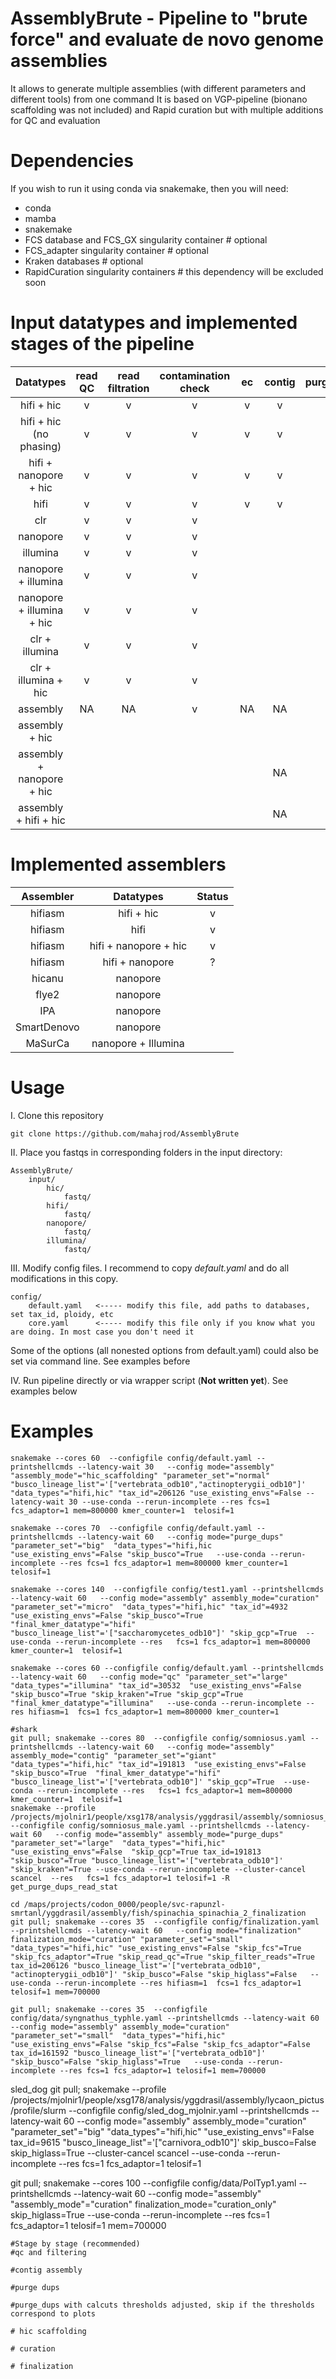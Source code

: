 # AssemblyBrute - Pipeline to "brute force" and evaluate de novo genome assemblies

It allows to generate multiple assemblies (with different parameters and different tools) from one command
It is based on VGP-pipeline (bionano scaffolding was not included) and Rapid curation but with multiple additions for QC and evaluation

# Dependencies

If you wish to run it using conda via snakemake, then you will need:
- conda
- mamba
- snakemake
- FCS database and FCS_GX singularity container      # optional
- FCS_adapter singularity container                  # optional
- Kraken databases                                   # optional
- RapidCuration singularity containers               # this dependency will be excluded soon

# Input datatypes and implemented stages of the pipeline

| Datatypes | read QC | read filtration | contamination check | ec | contig | purge_dups | hic qc | hic scaffolding | curation | gap_closing | qc |
|:---------:|:-------:|:---------------:|:-------------------:|:--:|:------:|:----------:|:------:|:---------------:|:--------:|:-----------:|:--:|
| hifi + hic | v | v | v | v | v | v | v | v | v |  | v |
| hifi + hic (no phasing) | v | v | v | v | v | v | v | v | v | v |
| hifi + nanopore + hic | v | v | v | v | v | v | v | v | v |  | v |
| hifi | v | v | v | v | v | v | NA | NA |  |  | v |
| clr | v | v | v |  |  |  | NA | NA |  |  | |
| nanopore | v | v | v |  |  |  | NA | NA |  |  |  |
| illumina | v | v | v |  |  |  | NA | NA |  |  |  |
| nanopore + illumina | v | v | v |  |  |  | NA | NA |  |  |  |
| nanopore + illumina + hic | v | v | v |  |  |  |  |  |  |  |  |
| clr + illumina | v | v | v |  |  |  | NA | NA |  |  |  |
| clr + illumina + hic | v | v | v |  |  |  |  |  |  |  |  |
| assembly | NA | NA | v | NA | NA | NA | NA | NA | NA | v | v |
| assembly + hic |  |  |  | |  |  |  |  |  |  |
| assembly + nanopore + hic |  |  |  |  | NA |  |  |  |  |  |
| assembly + hifi + hic |  |  |  |  | NA |  |  |  |  | v | v |

# Implemented assemblers
|  Assembler  |       Datatypes       | Status |
|:-----------:|:---------------------:|:------:|
|   hifiasm   |      hifi + hic       |   v    |
|   hifiasm   |         hifi          |   v    | 
|   hifiasm   | hifi + nanopore + hic |   v    | 
|   hifiasm   |    hifi + nanopore    |   ?    | 
|   hicanu    |       nanopore        |        |
|    flye2    |       nanopore        |        | 
|     IPA     |       nanopore        |        | 
| SmartDenovo |       nanopore        |        | 
|   MaSurCa   |  nanopore + Illumina  |        | 

# Usage
I. Clone this repository
```commandline
git clone https://github.com/mahajrod/AssemblyBrute 

```

II. Place you fastqs in corresponding folders in the input directory:
```commandline
AssemblyBrute/
    input/
        hic/
            fastq/
        hifi/
            fastq/
        nanopore/
            fastq/
        illumina/
            fastq/
```

III. Modify config files. I recommend to copy *default.yaml* and do all modifications in this copy.
```commandline
config/
    default.yaml   <----- modify this file, add paths to databases, set tax_id, ploidy, etc
    core.yaml      <----- modify this file only if you know what you are doing. In most case you don't need it
```
Some of the options (all nonested options from default.yaml) could also be set via command line. See examples before

IV. Run pipeline directly or via wrapper script (**Not written yet**). See examples below

# Examples

```commandline
snakemake --cores 60  --configfile config/default.yaml --printshellcmds --latency-wait 30   --config mode="assembly" "assembly_mode"="hic_scaffolding" "parameter_set"="normal" "busco_lineage_list"='["vertebrata_odb10","actinopterygii_odb10"]' "data_types"="hifi,hic" "tax_id"=206126 "use_existing_envs"=False --latency-wait 30 --use-conda --rerun-incomplete --res fcs=1 fcs_adaptor=1 mem=800000 kmer_counter=1  telosif=1
```

```commandline
snakemake --cores 70  --configfile config/default.yaml --printshellcmds --latency-wait 60   --config mode="purge_dups" "parameter_set"="big"  "data_types"="hifi,hic "use_existing_envs"=False "skip_busco"=True   --use-conda --rerun-incomplete --res fcs=1 fcs_adaptor=1 mem=800000 kmer_counter=1  telosif=1
```

```commandline
snakemake --cores 140  --configfile config/test1.yaml --printshellcmds --latency-wait 60   --config mode="assembly" assembly_mode="curation" "parameter_set"="micro"  "data_types"="hifi,hic" "tax_id"=4932  "use_existing_envs"=False "skip_busco"=True  "final_kmer_datatype"="hifi" "busco_lineage_list"='["saccharomycetes_odb10"]' "skip_gcp"=True  --use-conda --rerun-incomplete --res   fcs=1 fcs_adaptor=1 mem=800000 kmer_counter=1  telosif=1
```

```commandline
snakemake --cores 60 --configfile config/default.yaml --printshellcmds --latency-wait 60   --config mode="qc" "parameter_set"="large"  "data_types"="illumina" "tax_id"=30532  "use_existing_envs"=False "skip_busco"=True "skip_kraken"=True "skip_gcp"=True  "final_kmer_datatype"="illumina"   --use-conda --rerun-incomplete --res hifiasm=1  fcs=1 fcs_adaptor=1 mem=800000 kmer_counter=1
```

```commandline
#shark
git pull; snakemake --cores 80  --configfile config/somniosus.yaml --printshellcmds --latency-wait 60   --config mode="assembly" assembly_mode="contig" "parameter_set"="giant"  "data_types"="hifi,hic" "tax_id"=191813  "use_existing_envs"=False "skip_busco"=True  "final_kmer_datatype"="hifi" "busco_lineage_list"='["vertebrata_odb10"]' "skip_gcp"=True  --use-conda --rerun-incomplete --res   fcs=1 fcs_adaptor=1 mem=800000 kmer_counter=1  telosif=1
snakemake --profile /projects/mjolnir1/people/xsg178/analysis/yggdrasil/assembly/somniosus_microcephalus_male/profile/slurm/  --configfile config/somniosus_male.yaml --printshellcmds --latency-wait 60   --config mode="assembly" assembly_mode="purge_dups" "parameter_set"="large"  "data_types"="hifi,hic" "use_existing_envs"=False  "skip_gcp"=True tax_id=191813 "skip_busco"=True "busco_lineage_list"='["vertebrata_odb10"]' "skip_kraken"=True --use-conda --rerun-incomplete --cluster-cancel scancel  --res   fcs=1 fcs_adaptor=1 telosif=1 -R get_purge_dups_read_stat
```

```commandline
cd /maps/projects/codon_0000/people/svc-rapunzl-smrtanl/yggdrasil/assembly/fish/spinachia_spinachia_2_finalization
git pull; snakemake --cores 35  --configfile config/finalization.yaml --printshellcmds --latency-wait 60   --config mode="finalization" finalization_mode="curation" "parameter_set"="small"  "data_types"="hifi,hic" "use_existing_envs"=False "skip_fcs"=True "skip_fcs_adaptor"=True "skip_read_qc"=True "skip_filter_reads"=True  tax_id=206126 "busco_lineage_list"='["vertebrata_odb10", "actinopterygii_odb10"]' "skip_busco"=False "skip_higlass"=False   --use-conda --rerun-incomplete --res hifiasm=1  fcs=1 fcs_adaptor=1 telosif=1 mem=700000
```

```commandline
git pull; snakemake --cores 35  --configfile config/data/syngnathus_typhle.yaml --printshellcmds --latency-wait 60   --config mode="assembly" assembly_mode="curation" "parameter_set"="small"  "data_types"="hifi,hic" "use_existing_envs"=False "skip_fcs"=False "skip_fcs_adaptor"=False  tax_id=161592 "busco_lineage_list"='["vertebrata_odb10"]' "skip_busco"=False "skip_higlass"=True   --use-conda --rerun-incomplete --res fcs=1 fcs_adaptor=1 telosif=1 mem=700000 

```

sled_dog  git pull; snakemake --profile /projects/mjolnir1/people/xsg178/analysis/yggdrasil/assembly/lycaon_pictus/profile/slurm --configfile config/sled_dog_mjolnir.yaml --printshellcmds --latency-wait 60   --config mode="assembly" assembly_mode="curation" "parameter_set"="big"  "data_types"="hifi,hic" "use_existing_envs"=False  tax_id=9615  "busco_lineage_list"='["carnivora_odb10"]' skip_busco=False skip_higlass=True --cluster-cancel scancel   --use-conda --rerun-incomplete --res fcs=1 fcs_adaptor=1 telosif=1

git pull; snakemake --cores 100  --configfile config/data/PolTyp1.yaml --printshellcmds --latency-wait 60   --config mode="assembly" "assembly_mode"="curation" finalization_mode="curation_only" skip_higlass=True --use-conda --rerun-incomplete --res fcs=1 fcs_adaptor=1 telosif=1 mem=700000
```commandline
#Stage by stage (recommended)
#qc and filtering

#contig assembly

#purge dups

#purge_dups with calcuts thresholds adjusted, skip if the thresholds correspond to plots

# hic scaffolding

# curation

# finalization




```